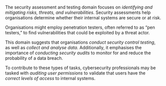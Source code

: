 
The security assessment and testing domain focuses on *identifying and mitigating risks, threats, and vulnerabilities*. Security assessments help organisations determine whether their internal systems are secure or at risk. 

Organisations might employ penetration testers, often referred to as “pen testers,” to find vulnerabilities that could be exploited by a threat actor. 

This domain suggests that organisations *conduct security control testing*, as well as *collect and analyse data*. Additionally, it emphasises the importance of *conducting security audits* to monitor for and reduce the probability of a data breach. 

To contribute to these types of tasks, cybersecurity professionals may be tasked with *auditing user permissions* to validate that users have the *correct levels of access* to internal systems.